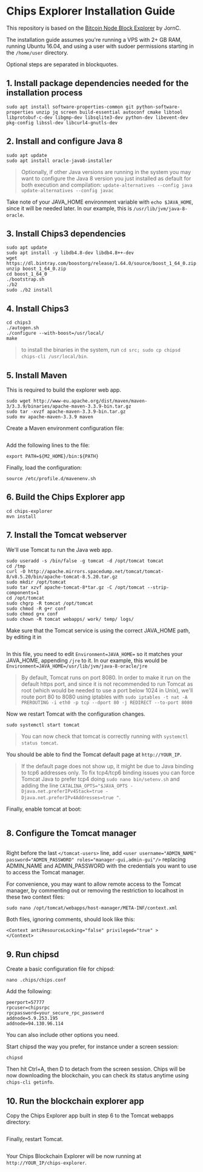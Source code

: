 # Chips Explorer Installation Guide

This repository is based on the [Bitcoin Node Block Explorer](https://github.com/JornC/bitcoin-transaction-explorer) by JornC.

The installation guide assumes you're running a VPS with 2+ GB RAM, running Ubuntu 16.04, and using a user with sudoer permissions starting in the `/home/user` directory.

Optional steps are separated in blockquotes.

## 1. Install package dependencies needed for the installation process

```sudo apt update
sudo apt install software-properties-common git python-software-properties unzip jq screen build-essential autoconf cmake libtool libprotobuf-c-dev libgmp-dev libsqlite3-dev python-dev libevent-dev pkg-config libssl-dev libcurl4-gnutls-dev
```

## 2. Install and configure Java 8

```sudo add-apt-repository ppa:webupd8team/java
sudo apt update
sudo apt install oracle-java8-installer
```

> Optionally, if other Java versions are running in the system you may want to configure the Java 8 version you just installed as default for both execution and compilation: 
>`update-alternatives --config java`
>`update-alternatives --config javac`

Take note of your JAVA_HOME environment variable with `echo $JAVA_HOME`, since it will be needed later. In our example, this is `/usr/lib/jvm/java-8-oracle`.


## 3. Install Chips3 dependencies

```sudo add-apt-repository ppa:bitcoin/bitcoin
sudo apt update
sudo apt install -y libdb4.8-dev libdb4.8++-dev
wget https://dl.bintray.com/boostorg/release/1.64.0/source/boost_1_64_0.zip
unzip boost_1_64_0.zip
cd boost_1_64_0
./bootstrap.sh
./b2
sudo ./b2 install
```


## 4. Install Chips3

```git clone https://github.com/jl777/chips3.git
cd chips3
./autogen.sh
./configure --with-boost=/usr/local/
make
```

> to install the binaries in the system, run `cd src; sudo cp chipsd chips-cli /usr/local/bin`.


## 5. Install Maven

This is required to build the explorer web app.
```cd /opt
sudo wget http://www-eu.apache.org/dist/maven/maven-3/3.3.9/binaries/apache-maven-3.3.9-bin.tar.gz
sudo tar -xvzf apache-maven-3.3.9-bin.tar.gz
sudo mv apache-maven-3.3.9 maven
```

Create a Maven environment configuration file:
```sudo nano /etc/profile.d/mavenenv.sh
```

Add the following lines to the file:
```export M2_HOME=/opt/maven
export PATH=${M2_HOME}/bin:${PATH}
```

Finally, load the configuration:
```sudo chmod +x /etc/profile.d/mavenenv.sh
source /etc/profile.d/mavenenv.sh
```


## 6. Build the Chips Explorer app

```cd; git clone https://github.com/SuperNETorg/chips-explorer.git
cd chips-explorer
mvn install
```


## 7. Install the Tomcat webserver

We'll use Tomcat tu run the Java web app.
```sudo groupadd tomcat
sudo useradd -s /bin/false -g tomcat -d /opt/tomcat tomcat
cd /tmp
curl -O http://apache.mirrors.spacedump.net/tomcat/tomcat-8/v8.5.20/bin/apache-tomcat-8.5.20.tar.gz
sudo mkdir /opt/tomcat
sudo tar xzvf apache-tomcat-8*tar.gz -C /opt/tomcat --strip-components=1
cd /opt/tomcat
sudo chgrp -R tomcat /opt/tomcat
sudo chmod -R g+r conf
sudo chmod g+x conf
sudo chown -R tomcat webapps/ work/ temp/ logs/
```

Make sure that the Tomcat service is using the correct JAVA_HOME path, by editing it in
```sudo nano /etc/systemd/system/tomcat.service
```

In this file, you need to edit `Environment=JAVA_HOME=` so it matches your JAVA_HOME, appending `/jre` to it. In our example, this would be `Environment=JAVA_HOME=/usr/lib/jvm/java-8-oracle/jre`

> By default, Tomcat runs on port 8080. In order to make it run on the default https port, and since it is not recommended to run Tomcat as root (which would be needed to use a port below 1024 in Unix), we'll route port 80 to 8080 using iptables with `sudo iptables -t nat -A PREROUTING -i eth0 -p tcp --dport 80 -j REDIRECT --to-port 8080`

Now we restart Tomcat with the configuration changes.
```sudo systemctl daemon-reload
sudo systemctl start tomcat
```

> You can now check that tomcat is correctly running with `systemctl status tomcat`.

You should be able to find the Tomcat default page at `http://YOUR_IP`.
 
> If the default page does not show up, it might be due to Java binding to tcp6 addresses only. To fix tcp4/tcp6 binding issues you can force Tomcat Java to prefer tcp4 doing `sudo nano bin/setenv.sh` and adding the line `CATALINA_OPTS="$JAVA_OPTS -Djava.net.preferIPv4Stack=true -Djava.net.preferIPv4Addresses=true "`.

Finally, enable tomcat at boot:
```sudo systemctl enable tomcat
```


## 8. Configure the Tomcat manager

```sudo nano /opt/tomcat/conf/tomcat-users.xml
```

Right before the last `</tomcat-users>` line, add `<user username="ADMIN_NAME" password="ADMIN_PASSWORD" roles="manager-gui,admin-gui"/>` replacing ADMIN_NAME and ADMIN_PASSWORD with the credentials you want to use to access the Tomcat manager.

For convenience, you may want to allow remote access to the Tomcat manager, by commenting out or removing the restriction to localhost in these two context files: 
```sudo nano /opt/tomcat/webapps/manager/META-INF/context.xml
sudo nano /opt/tomcat/webapps/host-manager/META-INF/context.xml
```
Both files, ignoring comments, should look like this:
```<?xml version="1.0" encoding="UTF-8"?>
<Context antiResourceLocking="false" privileged="true" >
</Context>
```


## 9. Run chipsd

Create a basic configuration file for chipsd:
```cd; mkdir .chips
nano .chips/chips.conf
```
Add the following:
```rpcport=57776
peerport=57777
rpcuser=chipsrpc
rpcpassword=your_secure_rpc_password
addnode=5.9.253.195
addnode=94.130.96.114
```
You can also include other options you need.

Start chipsd the way you prefer, for instance under a screen session:
```screen -S chips
chipsd
```
Then hit Ctrl+A, then D to detach from the screen session. Chips will be now downloading the blockchain, you can check its status anytime using `chips-cli getinfo`.


## 10. Run the blockchain explorer app

Copy the Chips Explorer app built in step 6 to the Tomcat webapps directory:

```cd; sudo cp chips-explorer/bitcoin-transactions-server/target/bitcoin-transactions-server-0.1.war /opt/tomcat/webapps/chips-explorer.war
```

Finally, restart Tomcat.

```sudo systemctl restart tomcat
```

Your Chips Blockchain Explorer will be now running at `http://YOUR_IP/chips-explorer`.


